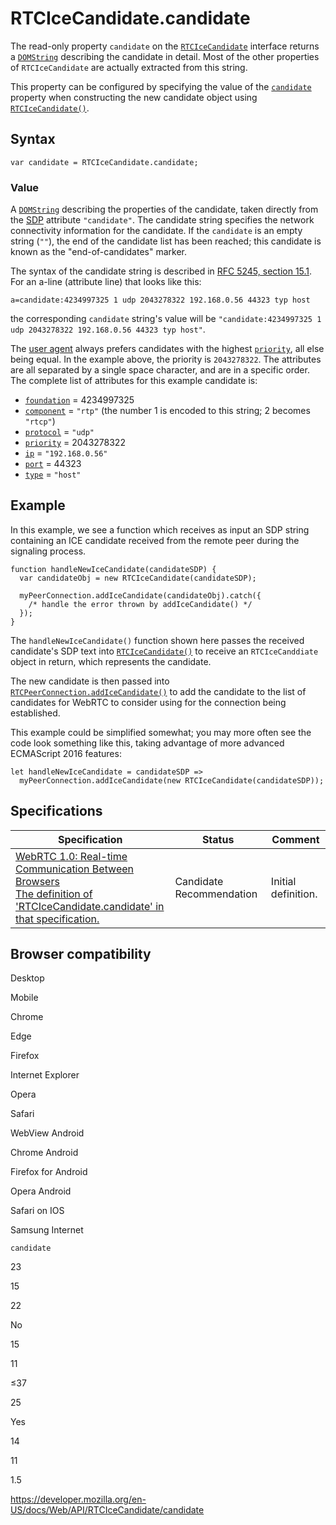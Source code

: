 # RTCIceCandidate.candidate

The read-only property `candidate` on the [`RTCIceCandidate`](../rtcicecandidate) interface returns a [`DOMString`](../domstring) describing the candidate in detail. Most of the other properties of `RTCIceCandidate` are actually extracted from this string.

This property can be configured by specifying the value of the [`candidate`](../rtcicecandidateinit/candidate) property when constructing the new candidate object using [`RTCIceCandidate()`](rtcicecandidate).

## Syntax

    var candidate = RTCIceCandidate.candidate;

### Value

A [`DOMString`](../domstring) describing the properties of the candidate, taken directly from the [SDP](https://developer.mozilla.org/en-US/docs/Glossary/SDP) attribute `"candidate"`. The candidate string specifies the network connectivity information for the candidate. If the `candidate` is an empty string (`""`), the end of the candidate list has been reached; this candidate is known as the "end-of-candidates" marker.

The syntax of the candidate string is described in [RFC 5245, section 15.1](https://tools.ietf.org/html/rfc5245#section-15.1). For an a-line (attribute line) that looks like this:

    a=candidate:4234997325 1 udp 2043278322 192.168.0.56 44323 typ host

the corresponding `candidate` string's value will be `"candidate:4234997325 1 udp 2043278322 192.168.0.56 44323 typ host"`.

The [user agent](https://developer.mozilla.org/en-US/docs/Glossary/User_agent) always prefers candidates with the highest [`priority`](priority), all else being equal. In the example above, the priority is `2043278322`. The attributes are all separated by a single space character, and are in a specific order. The complete list of attributes for this example candidate is:

- [`foundation`](foundation) = 4234997325
- [`component`](component) = `"rtp"` (the number 1 is encoded to this string; 2 becomes `"rtcp"`)
- [`protocol`](protocol) = `"udp"`
- [`priority`](priority) = 2043278322
- [`ip`](address) = `"192.168.0.56"`
- [`port`](port) = 44323
- [`type`](type) = `"host"`

## Example

In this example, we see a function which receives as input an SDP string containing an ICE candidate received from the remote peer during the signaling process.

    function handleNewIceCandidate(candidateSDP) {
      var candidateObj = new RTCIceCandidate(candidateSDP);

      myPeerConnection.addIceCandidate(candidateObj).catch({
        /* handle the error thrown by addIceCandidate() */
      });
    }

The `handleNewIceCandidate()` function shown here passes the received candidate's SDP text into [`RTCIceCandidate()`](rtcicecandidate) to receive an <span class="page-not-created">`RTCIceCanddiate`</span> object in return, which represents the candidate.

The new candidate is then passed into [`RTCPeerConnection.addIceCandidate()`](../rtcpeerconnection/addicecandidate) to add the candidate to the list of candidates for WebRTC to consider using for the connection being established.

This example could be simplified somewhat; you may more often see the code look something like this, taking advantage of more advanced ECMAScript 2016 features:

    let handleNewIceCandidate = candidateSDP =>
      myPeerConnection.addIceCandidate(new RTCIceCandidate(candidateSDP));

## Specifications

<table><thead><tr class="header"><th>Specification</th><th>Status</th><th>Comment</th></tr></thead><tbody><tr class="odd"><td><a href="https://w3c.github.io/webrtc-pc/#dom-rtcicecandidate-candidate">WebRTC 1.0: Real-time Communication Between Browsers<br />
<span class="small">The definition of 'RTCIceCandidate.candidate' in that specification.</span></a></td><td><span class="spec-cr">Candidate Recommendation</span></td><td>Initial definition.</td></tr></tbody></table>

## Browser compatibility

Desktop

Mobile

Chrome

Edge

Firefox

Internet Explorer

Opera

Safari

WebView Android

Chrome Android

Firefox for Android

Opera Android

Safari on IOS

Samsung Internet

`candidate`

23

15

22

No

15

11

≤37

25

Yes

14

11

1.5

<a href="https://developer.mozilla.org/en-US/docs/Web/API/RTCIceCandidate/candidate" class="_attribution-link">https://developer.mozilla.org/en-US/docs/Web/API/RTCIceCandidate/candidate</a>
